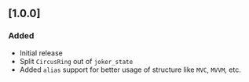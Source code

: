 ## [1.0.0]

### Added
- Initial release
- Split `CircusRing` out of `joker_state`
- Added `alias` support for better usage of structure like `MVC`, `MVVM`, etc.